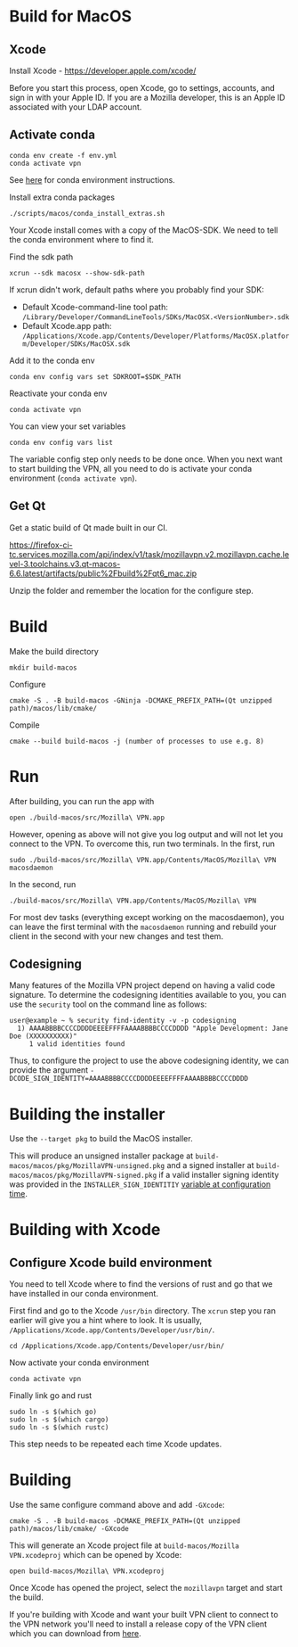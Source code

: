 # Build for MacOS

## Xcode

Install Xcode - https://developer.apple.com/xcode/

Before you start this process, open Xcode, go to settings, accounts, and sign in with your
Apple ID. If you are a Mozilla developer, this is an Apple ID associated with your LDAP account.

## Activate conda

    conda env create -f env.yml
    conda activate vpn

See [here](./index.md#conda) for conda environment instructions.

Install extra conda packages

    ./scripts/macos/conda_install_extras.sh

Your Xcode install comes with a copy of the MacOS-SDK.
We need to tell the conda environment where to find it.

Find the sdk path

    xcrun --sdk macosx --show-sdk-path

If xcrun didn't work, default paths where you probably find your SDK:
 * Default Xcode-command-line tool path: `/Library/Developer/CommandLineTools/SDKs/MacOSX.<VersionNumber>.sdk`
 * Default Xcode.app path: `/Applications/Xcode.app/Contents/Developer/Platforms/MacOSX.platform/Developer/SDKs/MacOSX.sdk`

Add it to the conda env

    conda env config vars set SDKROOT=$SDK_PATH

Reactivate your conda env

    conda activate vpn

You can view your set variables

    conda env config vars list

The variable config step only needs to be done once.
When you next want to start building the VPN, all you need to do is activate your conda environment (`conda activate vpn`).

## Get Qt

Get a static build of Qt made built in our CI.

https://firefox-ci-tc.services.mozilla.com/api/index/v1/task/mozillavpn.v2.mozillavpn.cache.level-3.toolchains.v3.qt-macos-6.6.latest/artifacts/public%2Fbuild%2Fqt6_mac.zip

Unzip the folder and remember the location for the configure step.

# Build

Make the build directory

    mkdir build-macos

Configure

    cmake -S . -B build-macos -GNinja -DCMAKE_PREFIX_PATH=(Qt unzipped path)/macos/lib/cmake/

Compile

    cmake --build build-macos -j (number of processes to use e.g. 8)

# Run

After building, you can run the app with

    open ./build-macos/src/Mozilla\ VPN.app

However, opening as above will not give you log output and will not let you
connect to the VPN.
To overcome this, run two terminals.
In the first, run

    sudo ./build-macos/src/Mozilla\ VPN.app/Contents/MacOS/Mozilla\ VPN macosdaemon

In the second, run

    ./build-macos/src/Mozilla\ VPN.app/Contents/MacOS/Mozilla\ VPN

For most dev tasks (everything except working on the macosdaemon), you can leave the first terminal with the `macosdaemon` running and rebuild your client in the second with your new changes and test them.

## Codesigning

Many features of the Mozilla VPN project depend on having a valid code signature. To determine the codesigning identities available to you, you can use the `security` tool on the command line as follows:

```
user@example ~ % security find-identity -v -p codesigning                
  1) AAAABBBBCCCCDDDDEEEEFFFFAAAABBBBCCCCDDDD "Apple Development: Jane Doe (XXXXXXXXXX)"
     1 valid identities found
```

Thus, to configure the project to use the above codesigning identity, we can provide the argument `-DCODE_SIGN_IDENTITY=AAAABBBBCCCCDDDDEEEEFFFFAAAABBBBCCCCDDDD`

# Building the installer

Use the `--target pkg` to build the MacOS installer.

This will produce an unsigned installer package at `build-macos/macos/pkg/MozillaVPN-unsigned.pkg`
and a signed installer at `build-macos/macos/pkg/MozillaVPN-signed.pkg` if a valid installer
signing identity was provided in the `INSTALLER_SIGN_IDENTITIY` [variable at configuration time](./index.md).

# Building with Xcode

## Configure Xcode build environment

You need to tell Xcode where to find the versions of rust and go that we have installed in our
conda environment.

First find and go to the Xcode `/usr/bin` directory. The `xcrun` step you ran earlier will give you a hint
where to look. It is usually, `/Applications/Xcode.app/Contents/Developer/usr/bin/`.

    cd /Applications/Xcode.app/Contents/Developer/usr/bin/

Now activate your conda environment

    conda activate vpn

Finally link go and rust

    sudo ln -s $(which go)
    sudo ln -s $(which cargo)
    sudo ln -s $(which rustc)

This step needs to be repeated each time Xcode updates.

# Building

Use the same configure command above and add `-GXcode`:

    cmake -S . -B build-macos -DCMAKE_PREFIX_PATH=(Qt unzipped path)/macos/lib/cmake/ -GXcode

This will generate an Xcode project file at `build-macos/Mozilla VPN.xcodeproj` which can be opened
by Xcode:

    open build-macos/Mozilla\ VPN.xcodeproj

Once Xcode has opened the project, select the `mozillavpn` target and start the build.

If you're building with Xcode and want your built VPN client to connect to the VPN network you'll
need to install a release copy of the VPN client which you can download from [here](https://www.mozilla.org/products/vpn/download/).

